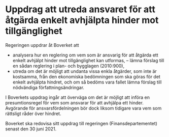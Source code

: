 # Uppdrag att utreda ansvaret för att åtgärda enkelt avhjälpta hinder mot tillgänglighet

Regeringen uppdrar åt Boverket att

* analysera hur en reglering om vem som är ansvarig för att åtgärda ett enkelt avhjälpt hinder mot tillgänglighet kan utformas,
– lämna förslag till en sådan reglering i plan- och bygglagen (2010:900),
* utreda om det är möjligt att undanta vissa enkla åtgärder, som inte är kostsamma, från den ekonomiska bedömningen som ska göras för det enkelt avhjälpta hindret, och om så bedöms vara fallet lämna förslag till nödvändiga författningsändringar.

I Boverkets uppdrag ingår att överväga om det är möjligt att införa en
presumtionsregel för vem som ansvarar för att avhjälpa ett hinder.
Avgörande för ansvarsfördelningen bör dock liksom tidigare vara vem som rättsligt råder över hindret.

Boverket ska redovisa sitt uppdrag till regeringen (Finansdepartementet) senast den 30 juni 2021.
